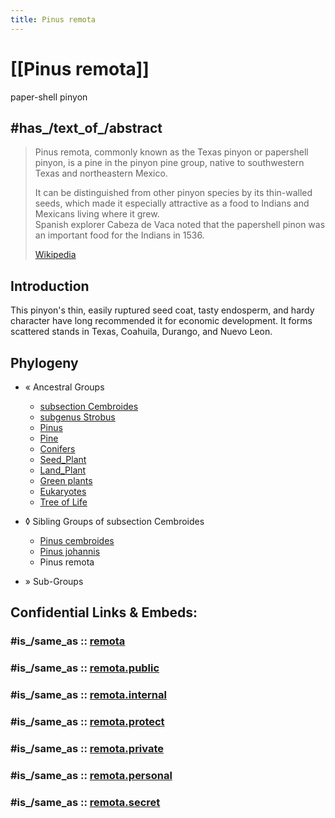 ```yaml
---
title: Pinus remota
---
```


# [[Pinus remota]]

paper-shell pinyon 

## #has_/text_of_/abstract 

> Pinus remota, commonly known as the Texas pinyon or papershell pinyon, 
> is a pine in the pinyon pine group, native to southwestern Texas and northeastern Mexico.  
> 
> It can be distinguished from other pinyon species by its thin-walled seeds, 
> which made it especially attractive as a food to Indians and Mexicans living where it grew.  
> Spanish explorer Cabeza de Vaca noted that the papershell pinon was an important food for the Indians in 1536.
>
> [Wikipedia](https://en.wikipedia.org/wiki/Pinus%20remota) 

## Introduction

This pinyon\'s thin, easily ruptured seed coat, tasty endosperm, and hardy character 
have long recommended it for economic development. 
It forms scattered stands in Texas, Coahuila, Durango, and Nuevo Leon.

## Phylogeny 

-   « Ancestral Groups  
    -   [subsection Cembroides](subsection_Cembroides)
    -   [subgenus Strobus](subgenus_Strobus)
    -   [Pinus](../../../Pinus.md)
    -   [Pine](../../../../Pine.md)
    -   [Conifers](../../../../../Conifers.md)
    -   [Seed_Plant](../../../../../../Seed_Plant.md)
    -   [Land_Plant](../../../../../../../Land_Plant.md)
    -   [Green plants](../../../../../../../../Plants.md)
    -   [Eukaryotes](Eukaryotes)
    -   [Tree of Life](../../../../../../../../../Tree_of_Life.md)

-   ◊ Sibling Groups of  subsection Cembroides
    -   [Pinus cembroides](Pinus_cembroides)
    -   [Pinus johannis](Pinus_johannis)
    -   Pinus remota

-   » Sub-Groups 


## Confidential Links & Embeds: 

### #is_/same_as :: [remota](/_Standards/bio/bio~Domain/Eukaryotes/Plants/Land_Plant/Seed_Plant/Conifers/Pine/Pinus/Strobus/Cembroides/remota.md) 

### #is_/same_as :: [remota.public](/_public/bio/bio~Domain/Eukaryotes/Plants/Land_Plant/Seed_Plant/Conifers/Pine/Pinus/Strobus/Cembroides/remota.public.md) 

### #is_/same_as :: [remota.internal](/_internal/bio/bio~Domain/Eukaryotes/Plants/Land_Plant/Seed_Plant/Conifers/Pine/Pinus/Strobus/Cembroides/remota.internal.md) 

### #is_/same_as :: [remota.protect](/_protect/bio/bio~Domain/Eukaryotes/Plants/Land_Plant/Seed_Plant/Conifers/Pine/Pinus/Strobus/Cembroides/remota.protect.md) 

### #is_/same_as :: [remota.private](/_private/bio/bio~Domain/Eukaryotes/Plants/Land_Plant/Seed_Plant/Conifers/Pine/Pinus/Strobus/Cembroides/remota.private.md) 

### #is_/same_as :: [remota.personal](/_personal/bio/bio~Domain/Eukaryotes/Plants/Land_Plant/Seed_Plant/Conifers/Pine/Pinus/Strobus/Cembroides/remota.personal.md) 

### #is_/same_as :: [remota.secret](/_secret/bio/bio~Domain/Eukaryotes/Plants/Land_Plant/Seed_Plant/Conifers/Pine/Pinus/Strobus/Cembroides/remota.secret.md)

